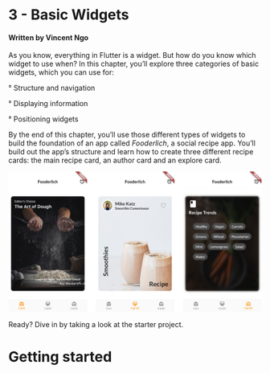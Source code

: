 # 3 - Basic Widgets

#### Written by Vincent Ngo

As you know, everything in Flutter is a widget. But how do you know which widget to use when? In this chapter, you’ll explore three categories of basic widgets, which you can use for:

° Structure and navigation

° Displaying information

° Positioning widgets

By the end of this chapter, you’ll use those different types of widgets to build the foundation of an app called *Fooderlich*, a social recipe app. You’ll build out the app’s structure and learn how to create three different recipe cards: the main recipe card, an author card and an explore card.

![img37](https://github.com/CarlosViniMSouza/Book_Flutter_Apprentice/blob/master/LessonsBook/Images/img37.png)

Ready? Dive in by taking a look at the starter project.

# Getting started
